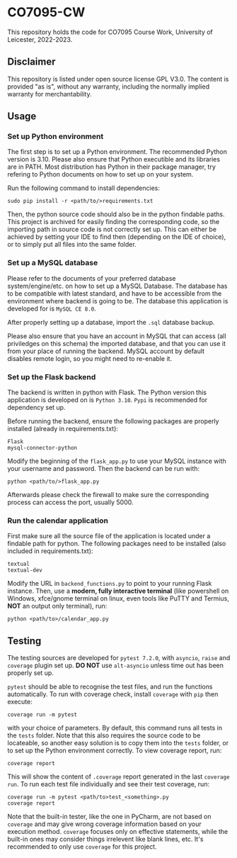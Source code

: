 # CO7095-CW

This repository holds the code for CO7095 Course Work, University of Leicester, 2022-2023.

## Disclaimer

This repository is listed under open source license GPL V3.0. The content is provided "as is", without any warranty, including the normally implied warranty for merchantability.

## Usage

### Set up Python environment

The first step is to set up a Python environment. The recommended Python version is 3.10. Please also ensure that Python executible and its libraries are in PATH. Most distribution has Python in their package manager, try refering to Python documents on how to set up on your system.

Run the following command to install dependencies:

```shell
sudo pip install -r <path/to/>requirements.txt
```

Then, the python source code should also be in the python findable paths. This project is archived for easily finding the corresponding code, so the importing path in source code is not correctly set up. This can either be achieved by setting your IDE to find then (depending on the IDE of choice), or to simply put all files into the same folder.

### Set up a MySQL database

Please refer to the documents of your preferred database system/engine/etc. on how to set up a MySQL Database. The database has to be compatible with latest standard, and have to be accessible from the environment where backend is going to be. The database this application is developed for is ``MySQL CE 8.0``.

After properly setting up a database, import the ``.sql`` database backup.

Please also ensure that you have an account in MySQL that can access (all priviledges on this schema) the imported database, and that you can use it from your place of running the backend. MySQL account by default disables remote login, so you might need to re-enable it.

### Set up the Flask backend

The backend is written in python with Flask. The Python version this application is developed on is ``Python 3.10``. ``Pypi`` is recommended for dependency set up.

Before running the backend, ensure the following packages are properly installed (already in requirements.txt):

```text
Flask
mysql-connector-python
```

Modify the beginning of the ``flask_app.py`` to use your MySQL instance with your username and password. Then the backend can be run with:

```shell
python <path/to/>flask_app.py
```

Afterwards please check the firewall to make sure the corresponding process can access the port, usually 5000.

### Run the calendar application

First make sure all the source file of the application is located under a findable path for python. The following packages need to be installed (also included in requirements.txt):

```text
textual
textual-dev
```

Modify the URL in ``backend_functions.py`` to point to your running Flask instance. Then, use a **modern, fully interactive terminal** (like powershell on Windows, xfce/gnome terminal on linux, even tools like PuTTY and Termius, **NOT** an output only terminal), run:

```shell
python <path/to>/calendar_app.py
```

## Testing

The testing sources are developed for ``pytest 7.2.0``, with ``asyncio``, ``raise`` and ``coverage`` plugin set up. **DO NOT** use ``alt-asyncio`` unless time out has been properly set up.

``pytest`` should be able to recognise the test files, and run the functions automatically. To run with coverage check, install ``coverage`` with ``pip`` then execute:

```shell
coverage run -m pytest
```

with your choice of parameters. By default, this command runs all tests in the ``tests`` folder. Note that this also requires the source code to be locateable, so another easy solution is to copy them into the ``tests`` folder, or to set up the Python environment correctly. To view coverage report, run:

```shell
coverage report
```

This will show the content of ``.coverage`` report generated in the last ``coverage run``. To run each test file individually and see their test coverage, run:

```shell
coverage run -m pytest <path/to>test_<something>.py
coverage report
```

Note that the built-in tester, like the one in PyCharm, are not based on ``coverage`` and may give wrong coverage information based on your execution method. ``coverage`` focuses only on effective statements, while the built-in ones may consider things irrelevent like blank lines, etc. It's recommended to only use ``coverage`` for this project.
